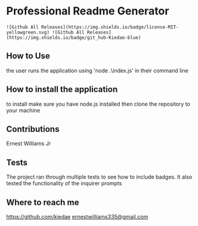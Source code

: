 # Professional Readme Generator 
    ![Github All Releases](https://img.shields.io/badge/license-MIT-yellowgreen.svg) ![Github All Releases](https://img.shields.io/badge/git_hub-Kiedae-blue)
## How to Use
the user runs the application using 'node .\index.js' in their command line

## How to install the application 
to install make sure you have node.js installed then clone the repository to your machine

## Contributions 
Ernest Williams Jr

## Tests 
The project ran through multiple tests to see how to include badges. It also tested the functionality of the inquirer prompts

## Where to reach me
https://github.com/kiedae
ernestwilliams335@gmail.com


